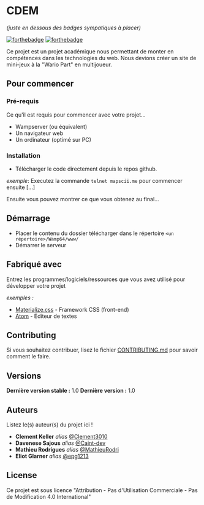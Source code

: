 # CDEM
_(juste en dessous des badges sympatiques à placer)_

[![forthebadge](http://forthebadge.com/images/badges/built-with-love.svg)](http://forthebadge.com)  [![forthebadge](https://forthebadge.com/images/badges/built-by-developers.svg)](https://forthebadge.com)

Ce projet est un projet académique nous permettant de monter en compétences dans les technologies du web. Nous devions créer un site de mini-jeux à la "Wario Part" en multijoueur.

## Pour commencer


### Pré-requis

Ce qu'il est requis pour commencer avec votre projet...

- Wampserver (ou équivalent)
- Un navigateur web
- Un ordinateur (optimé sur PC)

### Installation

- Télécharger le code directement depuis le repos github.


_exemple_: Executez la commande ``telnet mapscii.me`` pour commencer ensuite [...]


Ensuite vous pouvez montrer ce que vous obtenez au final...

## Démarrage

- Placer le contenu du dossier télécharger dans le répertoire ``<un répertoire>/Wamp64/www/``
- Démarrer le serveur

## Fabriqué avec

Entrez les programmes/logiciels/ressources que vous avez utilisé pour développer votre projet

_exemples :_
* [Materialize.css](http://materializecss.com) - Framework CSS (front-end)
* [Atom](https://atom.io/) - Editeur de textes

## Contributing

Si vous souhaitez contribuer, lisez le fichier [CONTRIBUTING.md](https://example.org) pour savoir comment le faire.

## Versions
**Dernière version stable :** 1.0
**Dernière version :** 1.0

## Auteurs
Listez le(s) auteur(s) du projet ici !
* **Clement Keller** _alias_ [@Clement3010](https://github.com/Clement3010)
* **Davenese Sajous** _alias_ [@Caint-dev](https://github.com/Caint-dev)
* **Mathieu Rodrigues** _alias_ [@MathieuRodri](https://github.com/MathieuRodri)
* **Eliot Glarner** _alias_ [@epg1213](https://github.com/epg1213)

## License

Ce projet est sous licence "Attribution - Pas d'Utilisation Commerciale - Pas de Modification 4.0 International"


